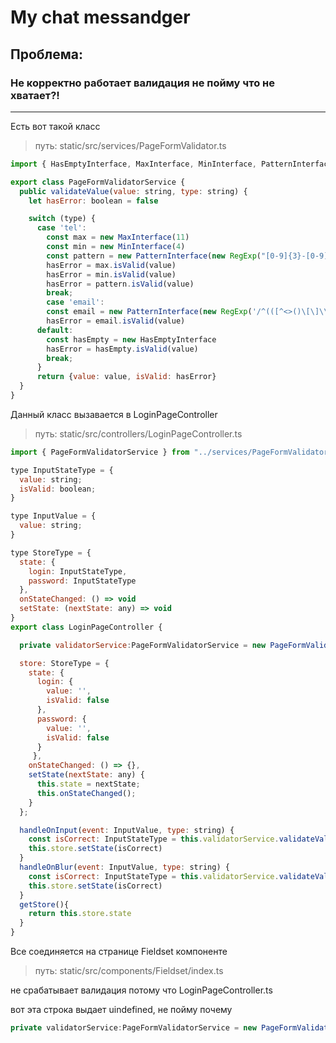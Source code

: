 # My chat messandger

## Проблема:

### Не корректно работает валидация не пойму что не хватает?!

***
Есть вот такой класс
> путь: static/src/services/PageFormValidator.ts
```Javascript
import { HasEmptyInterface, MaxInterface, MinInterface, PatternInterface } from "../types/loginTypes";

export class PageFormValidatorService {
  public validateValue(value: string, type: string) {
    let hasError: boolean = false

    switch (type) {
      case 'tel':
        const max = new MaxInterface(11)
        const min = new MinInterface(4)
        const pattern = new PatternInterface(new RegExp("[0-9]{3}-[0-9]{2}-[0-9]{3}"))
        hasError = max.isValid(value)
        hasError = min.isValid(value)
        hasError = pattern.isValid(value)
        break;
        case 'email':
        const email = new PatternInterface(new RegExp('/^(([^<>()\[\]\\.,;:\s@"]+(\.[^<>()\[\]\\.,;:\s@"]+)*)|(".+"))@((\[[0-9]{1,3}\.[0-9]{1,3}\.[0-9]{1,3}\.[0-9]{1,3}\])|(([a-zA-Z\-0-9]+\.)+[a-zA-Z]{2,}))$/'))
        hasError = email.isValid(value)
      default:
        const hasEmpty = new HasEmptyInterface
        hasError = hasEmpty.isValid(value)
        break;
      }
      return {value: value, isValid: hasError}
  }
}
```
Данный класс вызавается в LoginPageController

>путь: static/src/controllers/LoginPageController.ts

```Javascript
import { PageFormValidatorService } from "../services/PageFormValidator";

type InputStateType = {
  value: string;
  isValid: boolean;
}

type InputValue = {
  value: string;
}

type StoreType = {
  state: {
    login: InputStateType,
    password: InputStateType
  },
  onStateChanged: () => void
  setState: (nextState: any) => void
}
export class LoginPageController {

  private validatorService:PageFormValidatorService = new PageFormValidatorService();

  store: StoreType = {
    state: {
      login: {
        value: '',
        isValid: false
      },
      password: {
        value: '',
        isValid: false
      }
     },
    onStateChanged: () => {},
    setState(nextState: any) {
      this.state = nextState;
      this.onStateChanged();
    }
  };

  handleOnInput(event: InputValue, type: string) {
    const isCorrect: InputStateType = this.validatorService.validateValue(event.value, type)
    this.store.setState(isCorrect)
  }
  handleOnBlur(event: InputValue, type: string) {
    const isCorrect: InputStateType = this.validatorService.validateValue(event.value, type)
    this.store.setState(isCorrect)
  }
  getStore(){
    return this.store.state
  }
}
```
Все соединяется на странице Fieldset компоненте
>путь: static/src/components/Fieldset/index.ts

не срабатывает валидация  потому что LoginPageController.ts

вот эта строка выдает uindefined, не пойму почему
```Javascript
private validatorService:PageFormValidatorService = new PageFormValidatorService();
```